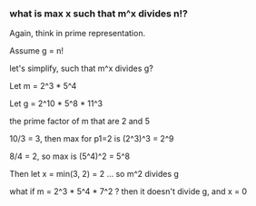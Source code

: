 

### what is max x such that m^x divides n!?

Again, think in prime representation.

Assume g = n!

let's simplify, such that m^x divides g?

Let m =  2^3 * 5^4

Let g =  2^10 * 5^8 * 11^3

the prime factor of m that are 2 and 5

10/3 = 3, then max for p1=2 is (2^3)^3 = 2^9

8/4 = 2, so max is (5^4)^2 = 5^8

Then let x = min(3, 2) = 2 ... so m^2 divides g

what if m = 2^3 * 5^4 * 7^2 ? then it doesn't divide g, and x = 0
